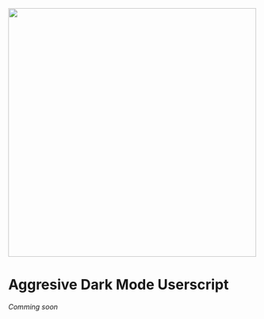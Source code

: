 <img width="500" src="https://github.com/zetaloop/DarkModeAg/assets/36418285/82211193-3c34-4f8d-8df2-1175956513b1" />

# Aggresive Dark Mode Userscript

_Comming soon_
